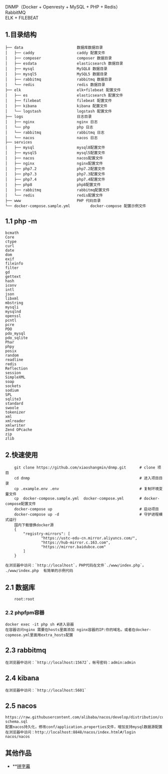 DNMP（Docker + Openresty + MySQL + PHP + Redis）  
RabbitMQ  
ELK + FILEBEAT
## 1.目录结构

```
├── data                        数据库数据目录
│   ├── caddy                   caddy 配置文件
│   ├── composer                composer 数据目录
│   ├── esdata                  elasticsearch 数据目录
│   ├── mysql                   MySQL8 数据目录
│   ├── mysql5                  MySQL5 数据目录
│   ├── rabbitmq                rabbitmq 数据目录
│   └── redis                   redis 数据目录
├── elk                         elk+filebeat 配置文件
│   ├── es                      elasticsearch 配置文件
│   ├── filebeat                filebeat 配置文件
│   ├── kibana                  kibana 配置文件
│   └── logstash                logstash 配置文件
├── logs                        日志目录
│   ├── nginx                   nginx 日志
│   └── php                     php 日志
│   └── rabbitmq                rabbitmq 日志
│   └── nacos                   nacos 日志
├── services
│   ├── mysql                   mysql8配置文件
│   ├── mysql5                  mysql5配置文件
│   ├── nacos                   nacos配置文件
│   ├── nginx                   nginx配置文件
│   ├── php7.2                  php7.2配置文件
│   ├── php7.3                  php7.3配置文件
│   ├── php7.4                  php7.4配置文件
│   ├── php8                    php8配置文件
│   ├── rabbitmq                rabbitmq配置文件
│   └── redis                   redis配置文件
├── www                         PHP 代码目录
└── docker-compose.sample.yml         docker-compose 配置示例文件

```

## 1.1 php -m
```
bcmath
Core
ctype
curl
date
dom
exif
fileinfo
filter
gd
gettext
hash
iconv
intl
json
libxml
mbstring
mysqli
mysqlnd
openssl
pcntl
pcre
PDO
pdo_mysql
pdo_sqlite
Phar
phpy
posix
random
readline
redis
Reflection
session
SimpleXML
soap
sockets
sodium
SPL
sqlite3
standard
swoole
tokenizer
xml
xmlreader
xmlwriter
Zend OPcache
zip
zlib
```

## 2.快速使用
```
    git clone https://github.com/xiaoshangmin/dnmp.git      # clone 项目
    cd dnmp                                                 # 进入项目目录
    cp .example.env .env                                    # 复制环境变量文件
    cp  docker-compose.sample.yml  docker-compose.yml       # docker-compose配置文件
    docker-compose up                                       # 启动项目
    docker-compose up -d                                    # 守护进程模式运行
    国内下载替换docker源
    {
        "registry-mirrors": [
                "https://ustc-edu-cn.mirror.aliyuncs.com/",
                "https://hub-mirror.c.163.com",
                "https://mirror.baidubce.com"
        ]
    }
```
    在浏览器中访问：`http://localhost`，PHP代码在文件`./www/index.php`。  
    ./www/index.php  有简单的示例代码

## 2.1 数据库
```
    root:root
```

### 2.2 phpfpm容器
    docker exec -it php sh #进入容器
    在容器访问nginx 需要在hosts里面添加 nginx容器的IP:你的域名，或者在docker-copmose.yml里面用extra_hosts配置


## 2.3 rabbitmq
    在浏览器中访问：`http://localhost:15672`，帐号密码：admin:admin

## 2.4 kibana
    在浏览器中访问：`http://localhost:5601`

## 2.5 nacos
    https://raw.githubusercontent.com/alibaba/nacos/develop/distribution/conf/mysql-schema.sql
    配置nacos持久化，修改conf/application.properties文件，增加支持mysql数据源配置
    在浏览器中访问：http://localhost:8848/nacos/index.html#/login   nacos/nacos



## 其他作品
- **[拼字幕](https://labs.wowyou.cc/pinzimu)